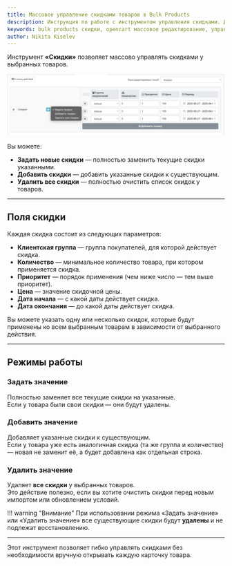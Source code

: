 ```yaml
---
title: Массовое управление скидками товаров в Bulk Products
description: Инструкция по работе с инструментом управления скидками. Добавление, удаление и настройка скидок для групп покупателей в OpenCart.
keywords: bulk products скидки, opencart массовое редактирование, управление скидками, акции opencart
author: Nikita Kiselev
---
```


Инструмент **«Скидки»** позволяет массово управлять скидками у выбранных товаров.

![product-discounts.png](product-discounts.png)

Вы можете:

- **Задать новые скидки** — полностью заменить текущие скидки указанными.
- **Добавить скидки** — добавить указанные скидки к существующим.
- **Удалить все скидки** — полностью очистить список скидок у товаров.

---

## Поля скидки

Каждая скидка состоит из следующих параметров:

- **Клиентская группа** — группа покупателей, для которой действует скидка.
- **Количество** — минимальное количество товара, при котором применяется скидка.
- **Приоритет** — порядок применения (чем ниже число — тем выше приоритет).
- **Цена** — значение скидочной цены.
- **Дата начала** — с какой даты действует скидка.
- **Дата окончания** — до какой даты действует скидка.

Вы можете указать одну или несколько скидок, которые будут применены ко всем выбранным товарам в зависимости от выбранного действия.

---

## Режимы работы

### Задать значение

Полностью заменяет все текущие скидки на указанные.  
Если у товара были свои скидки — они будут удалены.

### Добавить значение

Добавляет указанные скидки к существующим.  
Если у товара уже есть аналогичная скидка (та же группа и количество) — новая не заменит её, а будет добавлена как отдельная строка.

### Удалить значение

Удаляет **все скидки** у выбранных товаров.  
Это действие полезно, если вы хотите очистить скидки перед новым импортом или обновлением условий.

!!! warning "Внимание"
    При использовании режима «Задать значение» или «Удалить значение» все существующие скидки будут **удалены** и не подлежат восстановлению.

---

Этот инструмент позволяет гибко управлять скидками без необходимости вручную открывать каждую карточку товара.
